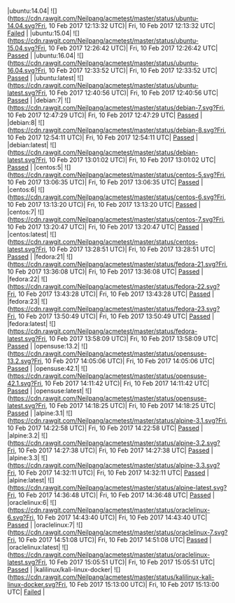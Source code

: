 |ubuntu:14.04| ![](https://cdn.rawgit.com/Neilpang/acmetest/master/status/ubuntu-14.04.svg?Fri, 10 Feb 2017 12:13:32 UTC)| Fri, 10 Feb 2017 12:13:32 UTC| [Failed](https://github.com/Neilpang/acmetest/blob/master/logs/ubuntu-14.04.out) |
|ubuntu:15.04| ![](https://cdn.rawgit.com/Neilpang/acmetest/master/status/ubuntu-15.04.svg?Fri, 10 Feb 2017 12:26:42 UTC)| Fri, 10 Feb 2017 12:26:42 UTC| [Passed](https://github.com/Neilpang/acmetest/blob/master/logs/ubuntu-15.04.out) |
|ubuntu:16.04| ![](https://cdn.rawgit.com/Neilpang/acmetest/master/status/ubuntu-16.04.svg?Fri, 10 Feb 2017 12:33:52 UTC)| Fri, 10 Feb 2017 12:33:52 UTC| [Passed](https://github.com/Neilpang/acmetest/blob/master/logs/ubuntu-16.04.out) |
|ubuntu:latest| ![](https://cdn.rawgit.com/Neilpang/acmetest/master/status/ubuntu-latest.svg?Fri, 10 Feb 2017 12:40:56 UTC)| Fri, 10 Feb 2017 12:40:56 UTC| [Passed](https://github.com/Neilpang/acmetest/blob/master/logs/ubuntu-latest.out) |
|debian:7| ![](https://cdn.rawgit.com/Neilpang/acmetest/master/status/debian-7.svg?Fri, 10 Feb 2017 12:47:29 UTC)| Fri, 10 Feb 2017 12:47:29 UTC| [Passed](https://github.com/Neilpang/acmetest/blob/master/logs/debian-7.out) |
|debian:8| ![](https://cdn.rawgit.com/Neilpang/acmetest/master/status/debian-8.svg?Fri, 10 Feb 2017 12:54:11 UTC)| Fri, 10 Feb 2017 12:54:11 UTC| [Passed](https://github.com/Neilpang/acmetest/blob/master/logs/debian-8.out) |
|debian:latest| ![](https://cdn.rawgit.com/Neilpang/acmetest/master/status/debian-latest.svg?Fri, 10 Feb 2017 13:01:02 UTC)| Fri, 10 Feb 2017 13:01:02 UTC| [Passed](https://github.com/Neilpang/acmetest/blob/master/logs/debian-latest.out) |
|centos:5| ![](https://cdn.rawgit.com/Neilpang/acmetest/master/status/centos-5.svg?Fri, 10 Feb 2017 13:06:35 UTC)| Fri, 10 Feb 2017 13:06:35 UTC| [Passed](https://github.com/Neilpang/acmetest/blob/master/logs/centos-5.out) |
|centos:6| ![](https://cdn.rawgit.com/Neilpang/acmetest/master/status/centos-6.svg?Fri, 10 Feb 2017 13:13:20 UTC)| Fri, 10 Feb 2017 13:13:20 UTC| [Passed](https://github.com/Neilpang/acmetest/blob/master/logs/centos-6.out) |
|centos:7| ![](https://cdn.rawgit.com/Neilpang/acmetest/master/status/centos-7.svg?Fri, 10 Feb 2017 13:20:47 UTC)| Fri, 10 Feb 2017 13:20:47 UTC| [Passed](https://github.com/Neilpang/acmetest/blob/master/logs/centos-7.out) |
|centos:latest| ![](https://cdn.rawgit.com/Neilpang/acmetest/master/status/centos-latest.svg?Fri, 10 Feb 2017 13:28:51 UTC)| Fri, 10 Feb 2017 13:28:51 UTC| [Passed](https://github.com/Neilpang/acmetest/blob/master/logs/centos-latest.out) |
|fedora:21| ![](https://cdn.rawgit.com/Neilpang/acmetest/master/status/fedora-21.svg?Fri, 10 Feb 2017 13:36:08 UTC)| Fri, 10 Feb 2017 13:36:08 UTC| [Passed](https://github.com/Neilpang/acmetest/blob/master/logs/fedora-21.out) |
|fedora:22| ![](https://cdn.rawgit.com/Neilpang/acmetest/master/status/fedora-22.svg?Fri, 10 Feb 2017 13:43:28 UTC)| Fri, 10 Feb 2017 13:43:28 UTC| [Passed](https://github.com/Neilpang/acmetest/blob/master/logs/fedora-22.out) |
|fedora:23| ![](https://cdn.rawgit.com/Neilpang/acmetest/master/status/fedora-23.svg?Fri, 10 Feb 2017 13:50:49 UTC)| Fri, 10 Feb 2017 13:50:49 UTC| [Passed](https://github.com/Neilpang/acmetest/blob/master/logs/fedora-23.out) |
|fedora:latest| ![](https://cdn.rawgit.com/Neilpang/acmetest/master/status/fedora-latest.svg?Fri, 10 Feb 2017 13:58:09 UTC)| Fri, 10 Feb 2017 13:58:09 UTC| [Passed](https://github.com/Neilpang/acmetest/blob/master/logs/fedora-latest.out) |
|opensuse:13.2| ![](https://cdn.rawgit.com/Neilpang/acmetest/master/status/opensuse-13.2.svg?Fri, 10 Feb 2017 14:05:06 UTC)| Fri, 10 Feb 2017 14:05:06 UTC| [Passed](https://github.com/Neilpang/acmetest/blob/master/logs/opensuse-13.2.out) |
|opensuse:42.1| ![](https://cdn.rawgit.com/Neilpang/acmetest/master/status/opensuse-42.1.svg?Fri, 10 Feb 2017 14:11:42 UTC)| Fri, 10 Feb 2017 14:11:42 UTC| [Passed](https://github.com/Neilpang/acmetest/blob/master/logs/opensuse-42.1.out) |
|opensuse:latest| ![](https://cdn.rawgit.com/Neilpang/acmetest/master/status/opensuse-latest.svg?Fri, 10 Feb 2017 14:18:25 UTC)| Fri, 10 Feb 2017 14:18:25 UTC| [Passed](https://github.com/Neilpang/acmetest/blob/master/logs/opensuse-latest.out) |
|alpine:3.1| ![](https://cdn.rawgit.com/Neilpang/acmetest/master/status/alpine-3.1.svg?Fri, 10 Feb 2017 14:22:58 UTC)| Fri, 10 Feb 2017 14:22:58 UTC| [Passed](https://github.com/Neilpang/acmetest/blob/master/logs/alpine-3.1.out) |
|alpine:3.2| ![](https://cdn.rawgit.com/Neilpang/acmetest/master/status/alpine-3.2.svg?Fri, 10 Feb 2017 14:27:38 UTC)| Fri, 10 Feb 2017 14:27:38 UTC| [Passed](https://github.com/Neilpang/acmetest/blob/master/logs/alpine-3.2.out) |
|alpine:3.3| ![](https://cdn.rawgit.com/Neilpang/acmetest/master/status/alpine-3.3.svg?Fri, 10 Feb 2017 14:32:11 UTC)| Fri, 10 Feb 2017 14:32:11 UTC| [Passed](https://github.com/Neilpang/acmetest/blob/master/logs/alpine-3.3.out) |
|alpine:latest| ![](https://cdn.rawgit.com/Neilpang/acmetest/master/status/alpine-latest.svg?Fri, 10 Feb 2017 14:36:48 UTC)| Fri, 10 Feb 2017 14:36:48 UTC| [Passed](https://github.com/Neilpang/acmetest/blob/master/logs/alpine-latest.out) |
|oraclelinux:6| ![](https://cdn.rawgit.com/Neilpang/acmetest/master/status/oraclelinux-6.svg?Fri, 10 Feb 2017 14:43:40 UTC)| Fri, 10 Feb 2017 14:43:40 UTC| [Passed](https://github.com/Neilpang/acmetest/blob/master/logs/oraclelinux-6.out) |
|oraclelinux:7| ![](https://cdn.rawgit.com/Neilpang/acmetest/master/status/oraclelinux-7.svg?Fri, 10 Feb 2017 14:51:08 UTC)| Fri, 10 Feb 2017 14:51:08 UTC| [Passed](https://github.com/Neilpang/acmetest/blob/master/logs/oraclelinux-7.out) |
|oraclelinux:latest| ![](https://cdn.rawgit.com/Neilpang/acmetest/master/status/oraclelinux-latest.svg?Fri, 10 Feb 2017 15:05:51 UTC)| Fri, 10 Feb 2017 15:05:51 UTC| [Passed](https://github.com/Neilpang/acmetest/blob/master/logs/oraclelinux-latest.out) |
|kalilinux/kali-linux-docker| ![](https://cdn.rawgit.com/Neilpang/acmetest/master/status/kalilinux-kali-linux-docker.svg?Fri, 10 Feb 2017 15:13:00 UTC)| Fri, 10 Feb 2017 15:13:00 UTC| [Failed](https://github.com/Neilpang/acmetest/blob/master/logs/kalilinux-kali-linux-docker.out) |

